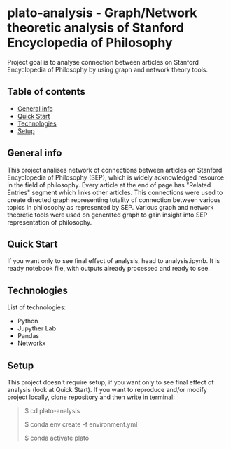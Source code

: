 # plato-analysis - Graph/Network theoretic analysis of Stanford Encyclopedia of Philosophy

Project goal is to analyse connection between articles on Stanford Encyclopedia of Philosophy by using graph and network theory tools.

## Table of contents
* [General info](#general-info)
* [Quick Start](#quick-start)
* [Technologies](#technologies)
* [Setup](#setup)

## General info
This project analises network of connections between articles on Stanford Encyclopedia of Philosophy (SEP), which is widely acknowledged resource in the field of philosophy. Every article at the end of page has "Related Entries" segment which links other articles. This connections were used to create directed graph representing totality of connection between various topics in philosophy as represented by SEP. Various graph and network theoretic tools were used on generated graph to gain insight into SEP representation of philosophy.

## Quick Start
If you want only to see final effect of analysis, head to analysis.ipynb. It is ready notebook file, with outputs already processed and ready to see.

## Technologies
List of technologies:
* Python
* Jupyther Lab
* Pandas
* Networkx

## Setup

This project doesn't require setup, if you want only to see final effect of analysis (look at Quick Start). If you want to reproduce and/or modify project locally, clone repository and then write in terminal:

> $ cd plato-analysis
> 
> $ conda env create -f environment.yml
> 
> $ conda activate plato





